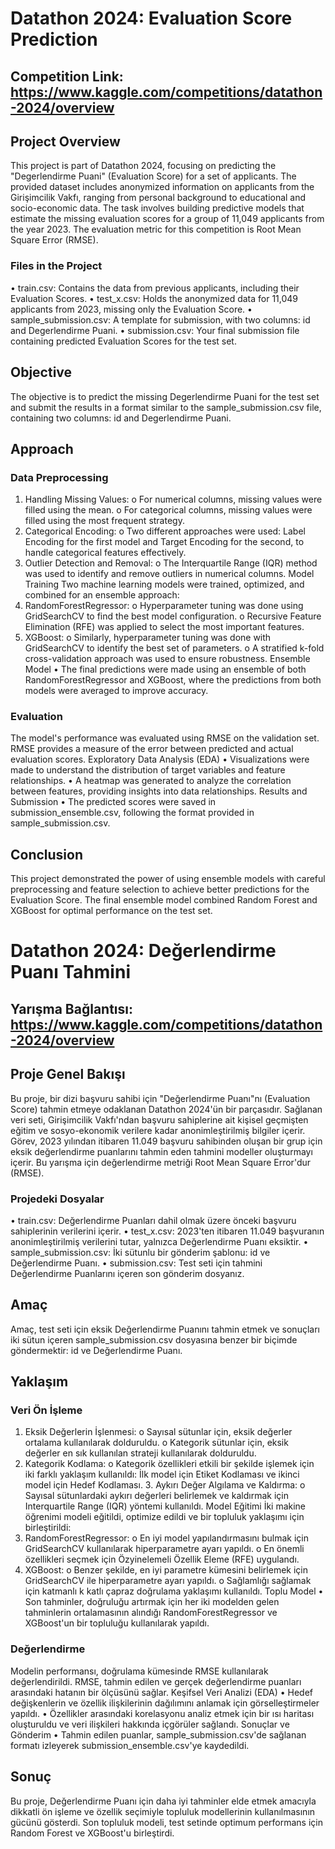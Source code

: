 # Datathon 2024: Evaluation Score Prediction
## Competition Link: https://www.kaggle.com/competitions/datathon-2024/overview
## Project Overview
This project is part of Datathon 2024, focusing on predicting the "Degerlendirme Puani" (Evaluation Score) for a set of applicants. The provided dataset includes anonymized information on applicants from the Girişimcilik Vakfı, ranging from personal background to educational and socio-economic data.
The task involves building predictive models that estimate the missing evaluation scores for a group of 11,049 applicants from the year 2023. The evaluation metric for this competition is Root Mean Square Error (RMSE).
### Files in the Project
•	train.csv: Contains the data from previous applicants, including their Evaluation Scores.
•	test_x.csv: Holds the anonymized data for 11,049 applicants from 2023, missing only the Evaluation Score.
•	sample_submission.csv: A template for submission, with two columns: id and Degerlendirme Puani.
•	submission.csv: Your final submission file containing predicted Evaluation Scores for the test set.
## Objective
The objective is to predict the missing Degerlendirme Puani for the test set and submit the results in a format similar to the sample_submission.csv file, containing two columns: id and Degerlendirme Puani.
## Approach
### Data Preprocessing
1.	Handling Missing Values:
o	For numerical columns, missing values were filled using the mean.
o	For categorical columns, missing values were filled using the most frequent strategy.
2.	Categorical Encoding:
o	Two different approaches were used: Label Encoding for the first model and Target Encoding for the second, to handle categorical features effectively.
3.	Outlier Detection and Removal:
o	The Interquartile Range (IQR) method was used to identify and remove outliers in numerical columns.
Model Training
Two machine learning models were trained, optimized, and combined for an ensemble approach:
1.	RandomForestRegressor:
o	Hyperparameter tuning was done using GridSearchCV to find the best model configuration.
o	Recursive Feature Elimination (RFE) was applied to select the most important features.
2.	XGBoost:
o	Similarly, hyperparameter tuning was done with GridSearchCV to identify the best set of parameters.
o	A stratified k-fold cross-validation approach was used to ensure robustness.
Ensemble Model
•	The final predictions were made using an ensemble of both RandomForestRegressor and XGBoost, where the predictions from both models were averaged to improve accuracy.
### Evaluation
The model's performance was evaluated using RMSE on the validation set. RMSE provides a measure of the error between predicted and actual evaluation scores.
Exploratory Data Analysis (EDA)
•	Visualizations were made to understand the distribution of target variables and feature relationships.
•	A heatmap was generated to analyze the correlation between features, providing insights into data relationships.
Results and Submission
•	The predicted scores were saved in submission_ensemble.csv, following the format provided in sample_submission.csv.
## Conclusion
This project demonstrated the power of using ensemble models with careful preprocessing and feature selection to achieve better predictions for the Evaluation Score. The final ensemble model combined Random Forest and XGBoost for optimal performance on the test set.


# Datathon 2024: Değerlendirme Puanı Tahmini
## Yarışma Bağlantısı: https://www.kaggle.com/competitions/datathon-2024/overview
## Proje Genel Bakışı
Bu proje, bir dizi başvuru sahibi için "Değerlendirme Puanı"nı (Evaluation Score) tahmin etmeye odaklanan Datathon 2024'ün bir parçasıdır. Sağlanan veri seti, Girişimcilik Vakfı'ndan başvuru sahiplerine ait kişisel geçmişten eğitim ve sosyo-ekonomik verilere kadar anonimleştirilmiş bilgiler içerir.
Görev, 2023 yılından itibaren 11.049 başvuru sahibinden oluşan bir grup için eksik değerlendirme puanlarını tahmin eden tahmini modeller oluşturmayı içerir. Bu yarışma için değerlendirme metriği Root Mean Square Error'dur (RMSE).
### Projedeki Dosyalar
• train.csv: Değerlendirme Puanları dahil olmak üzere önceki başvuru sahiplerinin verilerini içerir. • test_x.csv: 2023'ten itibaren 11.049 başvuranın anonimleştirilmiş verilerini tutar, yalnızca Değerlendirme Puanı eksiktir.
• sample_submission.csv: İki sütunlu bir gönderim şablonu: id ve Değerlendirme Puanı.
• submission.csv: Test seti için tahmini Değerlendirme Puanlarını içeren son gönderim dosyanız.
## Amaç
Amaç, test seti için eksik Değerlendirme Puanını tahmin etmek ve sonuçları iki sütun içeren sample_submission.csv dosyasına benzer bir biçimde göndermektir: id ve Değerlendirme Puanı.
## Yaklaşım
### Veri Ön İşleme
1. Eksik Değerlerin İşlenmesi:
o Sayısal sütunlar için, eksik değerler ortalama kullanılarak dolduruldu.
o Kategorik sütunlar için, eksik değerler en sık kullanılan strateji kullanılarak dolduruldu.
2. Kategorik Kodlama:
o Kategorik özellikleri etkili bir şekilde işlemek için iki farklı yaklaşım kullanıldı: İlk model için Etiket Kodlaması ve ikinci model için Hedef Kodlaması. 3. Aykırı Değer Algılama ve Kaldırma:
o Sayısal sütunlardaki aykırı değerleri belirlemek ve kaldırmak için Interquartile Range (IQR) yöntemi kullanıldı.
Model Eğitimi
İki makine öğrenimi modeli eğitildi, optimize edildi ve bir topluluk yaklaşımı için birleştirildi:
1. RandomForestRegressor:
o En iyi model yapılandırmasını bulmak için GridSearchCV kullanılarak hiperparametre ayarı yapıldı.
o En önemli özellikleri seçmek için Özyinelemeli Özellik Eleme (RFE) uygulandı.
2. XGBoost:
o Benzer şekilde, en iyi parametre kümesini belirlemek için GridSearchCV ile hiperparametre ayarı yapıldı.
o Sağlamlığı sağlamak için katmanlı k katlı çapraz doğrulama yaklaşımı kullanıldı.
Toplu Model
• Son tahminler, doğruluğu artırmak için her iki modelden gelen tahminlerin ortalamasının alındığı RandomForestRegressor ve XGBoost'un bir topluluğu kullanılarak yapıldı.
### Değerlendirme
Modelin performansı, doğrulama kümesinde RMSE kullanılarak değerlendirildi. RMSE, tahmin edilen ve gerçek değerlendirme puanları arasındaki hatanın bir ölçüsünü sağlar.
Keşifsel Veri Analizi (EDA)
• Hedef değişkenlerin ve özellik ilişkilerinin dağılımını anlamak için görselleştirmeler yapıldı.
• Özellikler arasındaki korelasyonu analiz etmek için bir ısı haritası oluşturuldu ve veri ilişkileri hakkında içgörüler sağlandı.
Sonuçlar ve Gönderim
• Tahmin edilen puanlar, sample_submission.csv'de sağlanan formatı izleyerek submission_ensemble.csv'ye kaydedildi.
## Sonuç
Bu proje, Değerlendirme Puanı için daha iyi tahminler elde etmek amacıyla dikkatli ön işleme ve özellik seçimiyle topluluk modellerinin kullanılmasının gücünü gösterdi. Son topluluk modeli, test setinde optimum performans için Random Forest ve XGBoost'u birleştirdi.
